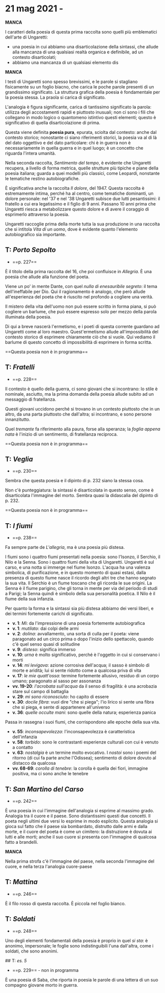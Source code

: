 # 21 mag 2021 - 

**MANCA**

I caratteri della poesia di questa prima raccolta sono quelli più emblematici dell'arte di Ungaretti:
- una poesia in cui abbiamo una disarticolazione della sintassi, che allude alla mancanza di una qualsiasi realtà organica e definibile, ad un contesto disarticolati;
- abbiamo una mancanza di un qualsiasi elemento dis

**MANCA**

I testi di Ungaretti sono spesso brevissimi, e le parole si stagliano fisicamente su un foglio biacno, che carica le poche parole presenti di un grandissimo significato.
La struttura grafica della poesia è fondamentale per la poesia stessa. La praola si carica di significato.

L'analogia è figura significante, carica di tantissimo significato la parola: utilizza degli accostamenti rapidi e piuttosto inusuali; non ci sono i fili che collegano in modo logico o quantomeno istintivo questi elementi; questo è significativo di quella disarticolazione di prima.

Questa viene definita **poesia pura**, epurata, sciolta dal contesto: anche dal contesto storico; nonostante ci siano riferimenti storici, la poesia va al di là del dato oggettivo e del dato particolare: chi è in guerra non è necessariamente in quella guerra e in quel luogo; è un concetto che riguarda l'intera umanità. 

Nella seconda raccolta, *Sentimento del tempo*, è evidente che Ungaretti recupera, a livello di forma metrica, quelle strutture più tipiche e piane della poesia italiana; guarda a quei modelli più classici, come Leopardi, nonstante le tematiche restino autobiografiche.

È significativa anche la raccolta *Il dolore*, del 1947. Questa raccolta è estremamente intima, perché ha al centro, come tematiche dominanti, un dolore personale: nel '37 e nel '38 Ungaretti subisce due lutti pesantissimi: il fratello a cui era legatissimo e il figlio di 9 anni.
Passano 10 anni prima che Ungaretti riesca a metabolizzare questo dolore e di avere il coraggio di esprimerlo attraverso la poesia.

Ungaretti raccoglie prima della morte tutta la sua produzione in una raccolta che si intitola *Vita di un uomo*, dove è evidente quanto l'elemento autobiografico sia importante.

## T: *Porto Sepolto*
- ==p. 227==

È il titolo della prima raccolta del 16, che poi confluisce in *Allegria*. È una poesia che allude alla funzione del poeta.

Viene un po' in mente Dante, con quel *nulla di enesauribile segreto*: il tema dell'ineffabile per Dio. Qui il ragionamento è analogo, che però allude all'esperienza del poeta che è riuscito nel profondo a cogliere una verità.

Il mistero della vita dell'uomo non può essere scritto in forma piana, si può cogliere un barlume, che può essere espresso solo per mezzo della parola illuminata della poesia.

Di qui a breve nascerà l'ermetismo, e i poeti di questa corrente guardano ad Ungaretti come al loro maestro.
Quest'ermetismo allude all'impossibilità del contesto storico di esprimere chiaramente ciò che si vuole. Qui vediamo il barlume di questo concetto di impossibilità di esprimere in forma scritta.

==Questa poesia non è in programma==

## T: *Fratelli*
- ==p. 228==

Il contesto è quello della guerra, ci sono giovani che si incontrano: lo stile è nominale, asciutto, ma la prima domanda della poesia allude subito ad un messaggio di fratellanza.

Questi giovani uccidono perché si trovano in un contesto piuttosto che in un altro, da una parta piuttosto che dall'altra; si incontrano, e sono persone innanzitutto.

Quel *tremante* fa riferimento alla paura, forse alla speranza; la *foglia appena nata* è l'inizio di un sentimento, di fratellanza reciproca.

==Questa poesia non è in programma==

## T: *Veglia*
- ==p. 230==

Sembra che questa poesia e il dipinto di p. 232 siano la stessa cosa.

Non c'è punteggiatura: la sintassi è disarticolata in questo senso, come è disarticolata l'immagine del morto. Sembra quasi la didascalia del dipinto di p. 232.

==Questa poesia non è in programma==

## T: *I fiumi*
- ==p. 238==

Fa sempre parte de *L'allegria*, ma è una poesia più distesa.

I fiumi sono i quattro fiumi presentati nella poesia: sono l'Isonzo, il Serchio, il Nilo e la Senna. Sono i quattro fiumi della vita di Ungaretti.
Ungaretti è sul carso, e una notta si immerge nel fiume Isonzo. L'acqua ha una valenza simbolica, di purificazione, e in questo momento di quasi estasi, dalla presenza di questo fiume nasce il ricordo degli altri tre che hanno segnato la sua vita.
Il Serchio è un fiume toscano che gli ricorda le sue origini. La Senna è il fiume parigino, che gli torna in mente per via del periodo di studi a Parigi; la Senna quindi è simbolo della sua personalità poetica. Il Nilo è il fiume della sua infanzia.

Per quanto la forma e la sintassi sia più distesa abbiamo dei versi liberi, e dei termini fortemente carichi di significato.

- **v. 1**: *Mi*: da l'impressione di una poesia fortemente autobiografica
- **v. 1**: *mutilato*: dai colpi delle armi
- **v. 2**: *dolina*: avvallamento, una sorta di culla per il poeta: viene paragonato ad un circo prima o dopo l'inizio dello spettacolo, quando c'è quel senso quasi di solitudine
- **v. 9**: *disteso*: significa immerso
- **v. 10**: *urna* è molto significativo, perché è l'oggetto in cui si conservano i morti
- **v. 14**: *mi levigava*: azione corrosiva dell'acqua; il sasso è simbolo di morte e aridità; lui si sente ridotto come a qualcosa priva di vita
- **v. 17**: *le mie quatt'ossa*: termine fortemente allusivo, residuo di un corpo umano; paragonato al sasso per assonanza
- **vv. 19-20**: *l'acrobata sull'acqua* da il senso di fragilità: è una acrobazia stare sul campo di battaglia
- **v. 29**: *mi sono riconosciuto*: ho capito di essere
- **v. 30**: *docile fibra*: vuol dire "che si piega"; l'io lirico si sente una fibra che si piega, e sente di appartenere all'universo
- **v. 36**: *quelle occulte mani*: sono quelle della natura; esperienza panica

Passa in rassegna i suoi fiumi, che corrispondono alle epoche della sua vita.

- **v. 55**: *inconsapevolezza*: l'inconsapevolezza è caratteristica dell'infanzia
- **v. 58**: *torbido*: sono le contrastanti esperienze culturali con cui è venuto a contatto
- **v. 63**: *nostalgia* è un termine molto evocativo. I *nostoi* sono i poemi del ritorno (di cui fa parte anche l'Odissea); sentimento di dolore dovuto al distacco da qualcosa
- **vv. 68-69**: *corolla di tenebre*: la corolla è quella dei fiori, immagine positiva, ma ci sono anche le tenebre

## T: *San Martino del Carso*
- ==p. 242==

È una poesia in cui l'immagine dell'analogia si esprime al massimo grado. Analogia tra il cuore e il paese. Sono distantissimi questi due concetti. Il poeta negli ultimi due versi lo esprime in modo esplicito.
Questa analogia si gioca sul fatto che il paese sia bombardato, distrutto dalle armi e dalla morte, e il cuore del poeta è come un cimitero: la distruzione è dovuta ai lutti e alle morti; anche il suo cuore si presenta con l'immagine di qualcosa fatto a brandelli.

**MANCA**

Nella prima strofa c'è l'immagine del paese, nella seconda l'immagine del cuore, e nella terza l'analogia cuore-paese

## T: *Mattina*
- ==p. 246==

È il filo rosso di questa raccolta. È piccola nel foglio bianco.

## T: *Soldati*
- ==p. 248==

Uno degli elementi fondamentali della poesia è proprio in quel *si sta*: è anonimo, impersonale; le foglie sono indistinguibili l'una dall'altra, come i soldati, che sono anonimi.

## T: *es. 5*
- ==p. 229== - non in programma

È una poesia di Saba, che riporta in poesia le parole di una lettera di un suo compagno giovane morto in guerra.